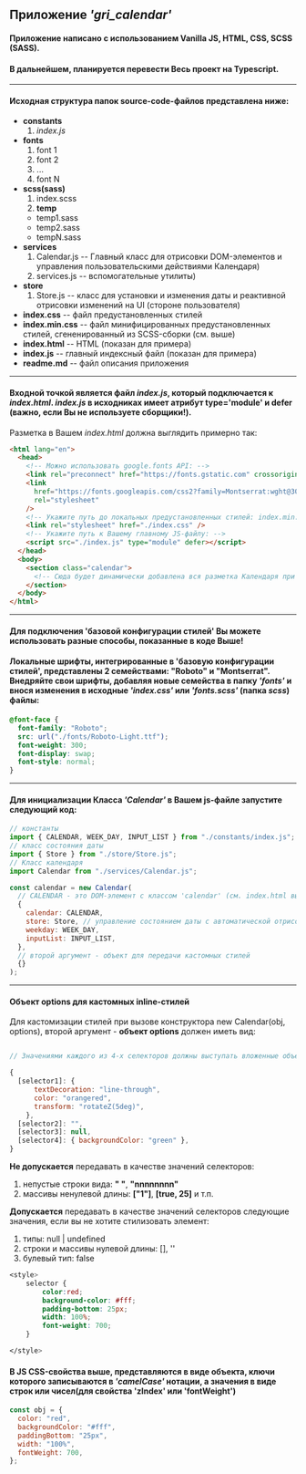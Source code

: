 ## Приложение _'gri_calendar'_

#### Приложение написано с использованием Vanilla JS, HTML, СSS, SCSS (SASS).

#### В дальнейшем, планируется перевести Весь проект на Typescript.

---

#### Исходная структура папок source-code-файлов представлена ниже:

- **constants**
  1. _index.js_
- **fonts**
  1. font 1
  2. font 2
  3. ...
  4. font N
- **scss(sass)**
  1. index.scss
  2. **temp**
  - temp1.sass
  - temp2.sass
  - tempN.sass
- **services**
  1. Calendar.js -- Главный класс для отрисовки DOM-элементов и управления пользовательскими действиями Календаря)
  2. services.js -- вспомогательные утилиты)
- **store**
  1. Store.js -- класс для установки и изменения даты и реактивной отрисовки изменений на UI (стороне пользователя)
- **index.css** -- файл предустановленных стилей
- **index.min.css** -- файл минифицированных предустановленных стилей, сгененированный из SCSS-сборки (см. выше)
- **index.html** -- HTML (показан для примера)
- **index.js** -- главный индексный файл (показан для примера)
- **readme.md** -- файл описания приложения

---

#### Входной точкой является файл _index.js_, который подключается к _index.html_. _index.js_ в исходниках имеет атрибут **type='module'** и **defer** (важно, если Вы не используете сборщики!).

Разметка в Вашем _index.html_ должна выглядить примерно так:

```html
<html lang="en">
  <head>
    <!-- Можно использовать google.fonts API: -->
    <link rel="preconnect" href="https://fonts.gstatic.com" crossorigin />
    <link
      href="https://fonts.googleapis.com/css2?family=Montserrat:wght@300;500;700&family=Roboto:wght@300;500;700&display=swap"
      rel="stylesheet"
    />
    <!-- Укажите путь до локальных предустановленных стилей: index.min.css / index.css: -->
    <link rel="stylesheet" href="./index.css" />
    <!-- Укажите путь к Вашему главному JS-файлу: -->
    <script src="./index.js" type="module" defer></script>
  </head>
  <body>
    <section class="calendar">
      <!-- Сюда будет динамически добавлена вся разметка Календаря при помощи скриптов -->
    </section>
  </body>
</html>
```

---

#### Для подключения 'базовой конфигурации стилей' Вы можете использовать разные способы, показанные в коде Выше!

#### Локальные шрифты, интегрированные в 'базовую конфигурации стилей', представлены 2 семействами: "Roboto" и "Montserrat". Внедряйте свои шрифты, добавляя новые семейства в папку _'fonts'_ и внося изменения в исходные _'index.css'_ или _'fonts.scss'_ (папка _scss_) файлы:

```css
@font-face {
  font-family: "Roboto";
  src: url("./fonts/Roboto-Light.ttf");
  font-weight: 300;
  font-display: swap;
  font-style: normal;
}
```

---

#### Для инициализации Класса _'Calendar'_ в Вашем js-файле запустите следующий код:

```javascript
// константы
import { CALENDAR, WEEK_DAY, INPUT_LIST } from "./constants/index.js";
// класс состояния даты
import { Store } from "./store/Store.js";
// Класс календаря
import Calendar from "./services/Calendar.js";

const calendar = new Calendar(
  // CALENDAR - это DOM-элемент с классом 'calendar' (см. index.html выше!)
  {
    calendar: CALENDAR,
    store: Store, // управление состоянием даты с автоматической отрисовкой актуальной даты
    weekday: WEEK_DAY,
    inputList: INPUT_LIST,
  },
  // второй аргумент - объект для передачи кастомных стилей
  {}
);
```

---

#### Объект **options** для кастомных inline-стилей

Для кастомизации стилей при вызове конструктора new Calendar(obj, options), второй аргумент - **объект options** должен иметь вид:

```javascript

// Значениями каждого из 4-х селекторов должны выступать вложенные объекты СSS-стилей, описанных в Javascript-нотации

{
  [selector1]: {
      textDecoration: "line-through",
      color: "orangered",
      transform: "rotateZ(5deg)",
    },
  [selector2]: "",
  [selector3]: null,
  [selector4]: { backgroundColor: "green" },
}
```

**Не допускается** передавать в качестве значений селекторов:

1. непустые строки вида: **" "**, **"nnnnnnnn"**
2. массивы ненулевой длины: **["1"]**, **[true, 25]** и т.п.

**Допускается** передавать в качестве значений селекторов следующие значения, если вы не хотите стилизовать элемент:

1.  типы: null | undefined
2.  строки и массивы нулевой длины: [], ''
3.  булевый тип: false

```css
<style>
    selector {
        color:red;
        background-color: #fff;
        padding-bottom: 25px;
        width: 100%;
        font-weight: 700;
    }

</style>
```

#### В JS СSS-свойства выше, представляются в виде объекта, ключи которого записываются в _'camelCase'_ нотации, а значения в виде строк или чисел(для свойства 'zIndex' или 'fontWeight')

```javascript
const obj = {
  color: "red",
  backgroundColor: "#fff",
  paddingBottom: "25px",
  width: "100%",
  fontWeight: 700,
};
```
